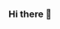 ### Hi there 👋

<!--
Welcome recruiters & future employers!

I am a highly skilled and passionate entry-level software developer with a wide range of technical abilities. I am proficient in programming languages such as Java, Html, CSS, C#, C Programming, JavaScript, and SQL. I have experience in game development using Unity and C# programming and am familiar with Git and GitHub.

I am dedicated to software development and have a strong work ethic. I am always eager to learn new technologies and programming languages and am committed to producing high-quality, efficient, and effective code.

Furthermore, I have received a certificate as an SQL Programmer from Long Beach City College.

If you're looking for an entry-level developer with a strong foundation in multiple programming languages and experience in game development, I would be an excellent candidate for your team. Thank you for considering me.

Please look at my GitHub profile and previous projects to see my work. I'm working on updating this profile.

Best Regards, 

Jorge Alvarado
Email: jorgesoftwaredev@gmail.com
